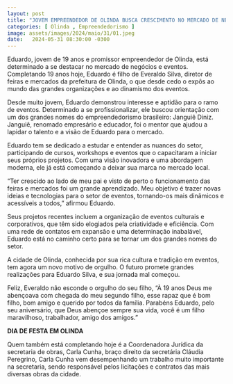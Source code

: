 ```yaml
---
layout: post
title: "JOVEM EMPREENDEDOR DE OLINDA BUSCA CRESCIMENTO NO MERCADO DE NEGÓCIOS E EVENTOS"
categories: [ Olinda , Empreendedorismo ]
image: assets/images/2024/maio/31/01.jpeg
date:   2024-05-31 08:30:00 -0300
---
```

Eduardo, jovem de 19 anos e promissor empreendedor de Olinda, está determinado a se destacar no mercado de negócios e eventos. Completando 19 anos hoje, Eduardo é filho de Everaldo Silva, diretor de feiras e mercados da prefeitura de Olinda, o que desde cedo o expôs ao mundo das grandes organizações e ao dinamismo dos eventos.

Desde muito jovem, Eduardo demonstrou interesse e aptidão para o ramo de eventos. Determinado a se profissionalizar, ele buscou orientação com um dos grandes nomes do empreendedorismo brasileiro: Janguiê Diniz. Janguiê, renomado empresário e educador, foi o mentor que ajudou a lapidar o talento e a visão de Eduardo para o mercado.

Eduardo tem se dedicado a estudar e entender as nuances do setor, participando de cursos, workshops e eventos que o capacitaram a iniciar seus próprios projetos. Com uma visão inovadora e uma abordagem moderna, ele já está começando a deixar sua marca no mercado local.

“Ter crescido ao lado de meu pai e visto de perto o funcionamento das feiras e mercados foi um grande aprendizado. Meu objetivo é trazer novas ideias e tecnologias para o setor de eventos, tornando-os mais dinâmicos e acessíveis a todos,” afirmou Eduardo.

Seus projetos recentes incluem a organização de eventos culturais e corporativos, que têm sido elogiados pela criatividade e eficiência. Com uma rede de contatos em expansão e uma determinação inabalável, Eduardo está no caminho certo para se tornar um dos grandes nomes do setor.

A cidade de Olinda, conhecida por sua rica cultura e tradição em eventos, tem agora um novo motivo de orgulho. O futuro promete grandes realizações para Eduardo Silva, e sua jornada mal começou.

Feliz, Everaldo não esconde o orgulho do seu filho, “À 19 anos Deus me abençoava com chegada do meu segundo filho, esse rapaz que é bom filho, bom amigo e querido por todos da família. Parabéns Eduardo, pelo seu aniversário, que Deus abençoe sempre sua vida, você é um filho maravilhoso, trabalhador, amigo dos amigos.”

**DIA DE FESTA EM OLINDA**

Quem também está completando hoje é a Coordenadora Jurídica da secretaria de obras, Carla Cunha, braço direito da secretária Cláudia Peregrino, Carla Cunha vem desempenhando um trabalho muito importante na secretaria, sendo responsável pelos licitações e contratos das mais diversas obras da cidade. 
